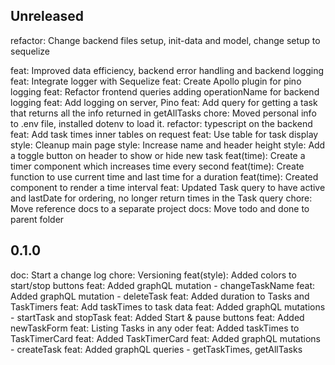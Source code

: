 ## Unreleased

refactor: Change backend files setup, init-data and model, change setup to sequelize

feat: Improved data efficiency, backend error handling and backend logging
feat: Integrate logger with Sequelize
feat: Create Apollo plugin for pino logging
feat: Refactor frontend queries adding operationName for backend logging
feat: Add logging on server, Pino
feat: Add query for getting a task that returns all the info returned in getAllTasks
chore: Moved personal info to .env file, installed dotenv to load it.
refactor: typescript on the backend
feat: Add task times inner tables on request
feat: Use table for task display
style: Cleanup main page
style: Increase name and header height
style: Add a toggle button on header to show or hide new task
feat(time): Create a timer component which increases time every second
feat(time): Create function to use current time and last time for a duration
feat(time): Created component to render a time interval
feat: Updated Task query to have active and lastDate for ordering, no longer return times in the Task query
chore: Move reference docs to a separate project
docs: Move todo and done to parent folder

## 0.1.0

doc: Start a change log
chore: Versioning
feat(style): Added colors to start/stop buttons
feat: Added graphQL mutation - changeTaskName
feat: Added graphQL mutation - deleteTask
feat: Added duration to Tasks and TaskTimers
feat: Add taskTimes to task data
feat: Added graphQL mutations - startTask and stopTask
feat: Added Start & pause buttons
feat: Added newTaskForm
feat: Listing Tasks in any oder
feat: Added taskTimes to TaskTimerCard
feat: Added TaskTimerCard
feat: Added graphQL mutations - createTask
feat: Added graphQL queries - getTaskTimes, getAllTasks
